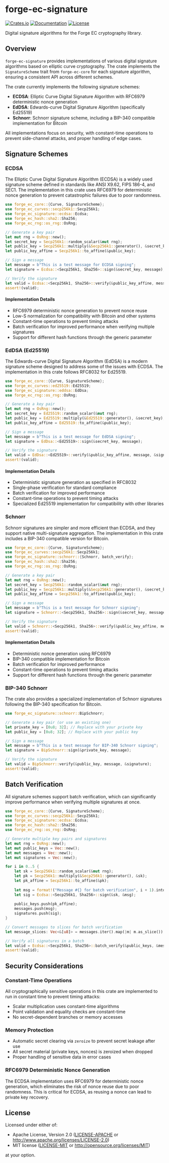 # forge-ec-signature

[![Crates.io](https://img.shields.io/crates/v/forge-ec-signature.svg)](https://crates.io/crates/forge-ec-signature)
[![Documentation](https://docs.rs/forge-ec-signature/badge.svg)](https://docs.rs/forge-ec-signature)
[![License](https://img.shields.io/badge/license-Apache--2.0%20OR%20MIT-blue.svg)](../LICENSE)

Digital signature algorithms for the Forge EC cryptography library.

## Overview

`forge-ec-signature` provides implementations of various digital signature algorithms based on elliptic curve cryptography. The crate implements the `SignatureScheme` trait from `forge-ec-core` for each signature algorithm, ensuring a consistent API across different schemes.

The crate currently implements the following signature schemes:

- **ECDSA**: Elliptic Curve Digital Signature Algorithm with RFC6979 deterministic nonce generation
- **EdDSA**: Edwards-curve Digital Signature Algorithm (specifically Ed25519)
- **Schnorr**: Schnorr signature scheme, including a BIP-340 compatible implementation for Bitcoin

All implementations focus on security, with constant-time operations to prevent side-channel attacks, and proper handling of edge cases.

## Signature Schemes

### ECDSA

The Elliptic Curve Digital Signature Algorithm (ECDSA) is a widely used signature scheme defined in standards like ANSI X9.62, FIPS 186-4, and SEC1. The implementation in this crate uses RFC6979 for deterministic nonce generation to prevent catastrophic failures due to poor randomness.

```rust
use forge_ec_core::{Curve, SignatureScheme};
use forge_ec_curves::secp256k1::Secp256k1;
use forge_ec_signature::ecdsa::Ecdsa;
use forge_ec_hash::sha2::Sha256;
use forge_ec_rng::os_rng::OsRng;

// Generate a key pair
let mut rng = OsRng::new();
let secret_key = Secp256k1::random_scalar(&mut rng);
let public_key = Secp256k1::multiply(&Secp256k1::generator(), &secret_key);
let public_key_affine = Secp256k1::to_affine(&public_key);

// Sign a message
let message = b"This is a test message for ECDSA signing";
let signature = Ecdsa::<Secp256k1, Sha256>::sign(&secret_key, message);

// Verify the signature
let valid = Ecdsa::<Secp256k1, Sha256>::verify(&public_key_affine, message, &signature);
assert!(valid);
```

#### Implementation Details

- RFC6979 deterministic nonce generation to prevent nonce reuse
- Low-S normalization for compatibility with Bitcoin and other systems
- Constant-time operations to prevent timing attacks
- Batch verification for improved performance when verifying multiple signatures
- Support for different hash functions through the generic parameter

### EdDSA (Ed25519)

The Edwards-curve Digital Signature Algorithm (EdDSA) is a modern signature scheme designed to address some of the issues with ECDSA. The implementation in this crate follows RFC8032 for Ed25519.

```rust
use forge_ec_core::{Curve, SignatureScheme};
use forge_ec_curves::ed25519::Ed25519;
use forge_ec_signature::eddsa::EdDsa;
use forge_ec_rng::os_rng::OsRng;

// Generate a key pair
let mut rng = OsRng::new();
let secret_key = Ed25519::random_scalar(&mut rng);
let public_key = Ed25519::multiply(&Ed25519::generator(), &secret_key);
let public_key_affine = Ed25519::to_affine(&public_key);

// Sign a message
let message = b"This is a test message for EdDSA signing";
let signature = EdDsa::<Ed25519>::sign(&secret_key, message);

// Verify the signature
let valid = EdDsa::<Ed25519>::verify(&public_key_affine, message, &signature);
assert!(valid);
```

#### Implementation Details

- Deterministic signature generation as specified in RFC8032
- Single-phase verification for standard compliance
- Batch verification for improved performance
- Constant-time operations to prevent timing attacks
- Specialized Ed25519 implementation for compatibility with other libraries

### Schnorr

Schnorr signatures are simpler and more efficient than ECDSA, and they support native multi-signature aggregation. The implementation in this crate includes a BIP-340 compatible version for Bitcoin.

```rust
use forge_ec_core::{Curve, SignatureScheme};
use forge_ec_curves::secp256k1::Secp256k1;
use forge_ec_signature::schnorr::{Schnorr, batch_verify};
use forge_ec_hash::sha2::Sha256;
use forge_ec_rng::os_rng::OsRng;

// Generate a key pair
let mut rng = OsRng::new();
let secret_key = Secp256k1::random_scalar(&mut rng);
let public_key = Secp256k1::multiply(&Secp256k1::generator(), &secret_key);
let public_key_affine = Secp256k1::to_affine(&public_key);

// Sign a message
let message = b"This is a test message for Schnorr signing";
let signature = Schnorr::<Secp256k1, Sha256>::sign(&secret_key, message);

// Verify the signature
let valid = Schnorr::<Secp256k1, Sha256>::verify(&public_key_affine, message, &signature);
assert!(valid);
```

#### Implementation Details

- Deterministic nonce generation using RFC6979
- BIP-340 compatible implementation for Bitcoin
- Batch verification for improved performance
- Constant-time operations to prevent timing attacks
- Support for different hash functions through the generic parameter

### BIP-340 Schnorr

The crate also provides a specialized implementation of Schnorr signatures following the BIP-340 specification for Bitcoin.

```rust
use forge_ec_signature::schnorr::BipSchnorr;

// Generate a key pair (or use an existing one)
let private_key = [0u8; 32]; // Replace with your private key
let public_key = [0u8; 32]; // Replace with your public key

// Sign a message
let message = b"This is a test message for BIP-340 Schnorr signing";
let signature = BipSchnorr::sign(&private_key, message);

// Verify the signature
let valid = BipSchnorr::verify(&public_key, message, &signature);
assert!(valid);
```

## Batch Verification

All signature schemes support batch verification, which can significantly improve performance when verifying multiple signatures at once.

```rust
use forge_ec_core::{Curve, SignatureScheme};
use forge_ec_curves::secp256k1::Secp256k1;
use forge_ec_signature::ecdsa::Ecdsa;
use forge_ec_hash::sha2::Sha256;
use forge_ec_rng::os_rng::OsRng;

// Generate multiple key pairs and signatures
let mut rng = OsRng::new();
let mut public_keys = Vec::new();
let mut messages = Vec::new();
let mut signatures = Vec::new();

for i in 0..5 {
    let sk = Secp256k1::random_scalar(&mut rng);
    let pk = Secp256k1::multiply(&Secp256k1::generator(), &sk);
    let pk_affine = Secp256k1::to_affine(&pk);
    
    let msg = format!("Message #{} for batch verification", i + 1).into_bytes();
    let sig = Ecdsa::<Secp256k1, Sha256>::sign(&sk, &msg);
    
    public_keys.push(pk_affine);
    messages.push(msg);
    signatures.push(sig);
}

// Convert messages to slices for batch verification
let message_slices: Vec<&[u8]> = messages.iter().map(|m| m.as_slice()).collect();

// Verify all signatures in a batch
let valid = Ecdsa::<Secp256k1, Sha256>::batch_verify(&public_keys, &message_slices, &signatures);
assert!(valid);
```

## Security Considerations

### Constant-Time Operations

All cryptographically sensitive operations in this crate are implemented to run in constant time to prevent timing attacks:

- Scalar multiplication uses constant-time algorithms
- Point validation and equality checks are constant-time
- No secret-dependent branches or memory accesses

### Memory Protection

- Automatic secret clearing via `zeroize` to prevent secret leakage after use
- All secret material (private keys, nonces) is zeroized when dropped
- Proper handling of sensitive data in error cases

### RFC6979 Deterministic Nonce Generation

The ECDSA implementation uses RFC6979 for deterministic nonce generation, which eliminates the risk of nonce reuse due to poor randomness. This is critical for ECDSA, as reusing a nonce can lead to private key recovery.

## License

Licensed under either of:

- Apache License, Version 2.0 ([LICENSE-APACHE](../LICENSE-APACHE) or http://www.apache.org/licenses/LICENSE-2.0)
- MIT license ([LICENSE-MIT](../LICENSE-MIT) or http://opensource.org/licenses/MIT)

at your option.
